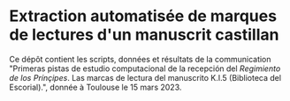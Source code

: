 # Extraction automatisée de marques de lectures d'un manuscrit castillan

Ce dépôt contient les scripts, données et résultats de la communication "Primeras pistas de estudio computacional de la recepción del *Regimiento de los Prínçipes*. Las marcas de lectura del manuscrito K.I.5 (Biblioteca del Escorial).", donnée à Toulouse
le 15 mars 2023.

